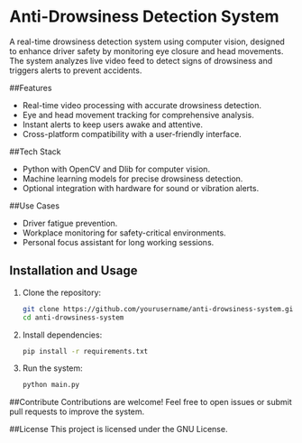 # Anti-Drowsiness Detection System

A real-time drowsiness detection system using computer vision, designed to enhance driver safety by monitoring eye closure and head movements. The system analyzes live video feed to detect signs of drowsiness and triggers alerts to prevent accidents.

##Features
- Real-time video processing with accurate drowsiness detection.
- Eye and head movement tracking for comprehensive analysis.
- Instant alerts to keep users awake and attentive.
- Cross-platform compatibility with a user-friendly interface.

##Tech Stack
- Python with OpenCV and Dlib for computer vision.
- Machine learning models for precise drowsiness detection.
- Optional integration with hardware for sound or vibration alerts.

##Use Cases
- Driver fatigue prevention.
- Workplace monitoring for safety-critical environments.
- Personal focus assistant for long working sessions.

## Installation and Usage
1. Clone the repository:
    ```bash
    git clone https://github.com/yourusername/anti-drowsiness-system.git
    cd anti-drowsiness-system
    ```
2. Install dependencies:
    ```bash
    pip install -r requirements.txt
    ```
3. Run the system:
    ```bash
    python main.py
    ```

##Contribute
Contributions are welcome! Feel free to open issues or submit pull requests to improve the system.

##License
This project is licensed under the GNU License.

